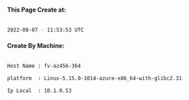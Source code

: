 
   
#### This Page Create at:

```bash

2022-08-07 - 11:53:53 UTC

```

#### Create By Machine:

```bash

Host Name : fv-az456-364

platform  : Linux-5.15.0-1014-azure-x86_64-with-glibc2.31

Ip Local  : 10.1.0.53

```

